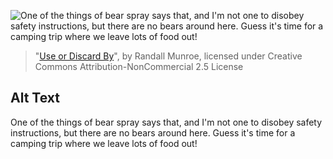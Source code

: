 ![One of the things of bear spray says that, and I'm not one to disobey safety instructions, but there are no bears around here. Guess it's time for a camping trip where we leave lots of food out!](https://imgs.xkcd.com/comics/use_or_discard_by.png)
> "[Use or Discard By](https://xkcd.com/2297/)", by Randall Munroe, licensed under Creative Commons Attribution-NonCommercial 2.5 License

## Alt Text
One of the things of bear spray says that, and I'm not one to disobey safety instructions, but there are no bears around here. Guess it's time for a camping trip where we leave lots of food out!

